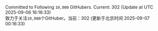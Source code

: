 Committed to Following `10,000` GitHubers. Current: <!-- FOLLOWING_COUNT -->302<!-- FOLLOWING_COUNT --> (Update at UTC <!-- LAST_UPDATED -->2025-09-06 16:16:33<!-- LAST_UPDATED -->)<br>
致力于关注`10,000`个GitHuber。当前：<!-- FOLLOWING_COUNT -->302<!-- FOLLOWING_COUNT --> (更新于北京时间 <!-- LAST_UPDATED_CST -->2025-09-07 00:16:33<!-- LAST_UPDATED_CST -->)
